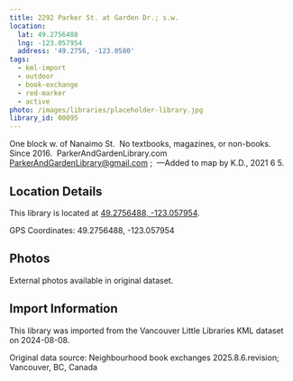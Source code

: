 ```yaml
---
title: 2292 Parker St. at Garden Dr.; s.w.
location:
  lat: 49.2756488
  lng: -123.057954
  address: '49.2756, -123.0580'
tags:
  - kml-import
  - outdoor
  - book-exchange
  - red-marker
  - active
photo: /images/libraries/placeholder-library.jpg
library_id: 00095
---
```

One block w. of Nanaimo St. 
No textbooks, magazines, or non-books.   
Since 2016.  ParkerAndGardenLibrary.com ParkerAndGardenLibrary@gmail.com ; 
—Added to map by K.D., 2021 6 5.

## Location Details

This library is located at [49.2756488, -123.057954](https://www.google.com/maps?q=49.2756488,-123.057954).

GPS Coordinates: 49.2756488, -123.057954

## Photos

External photos available in original dataset.

## Import Information

This library was imported from the Vancouver Little Libraries KML dataset on 2024-08-08.

Original data source: Neighbourhood book exchanges 2025.8.6.revision; Vancouver, BC, Canada
